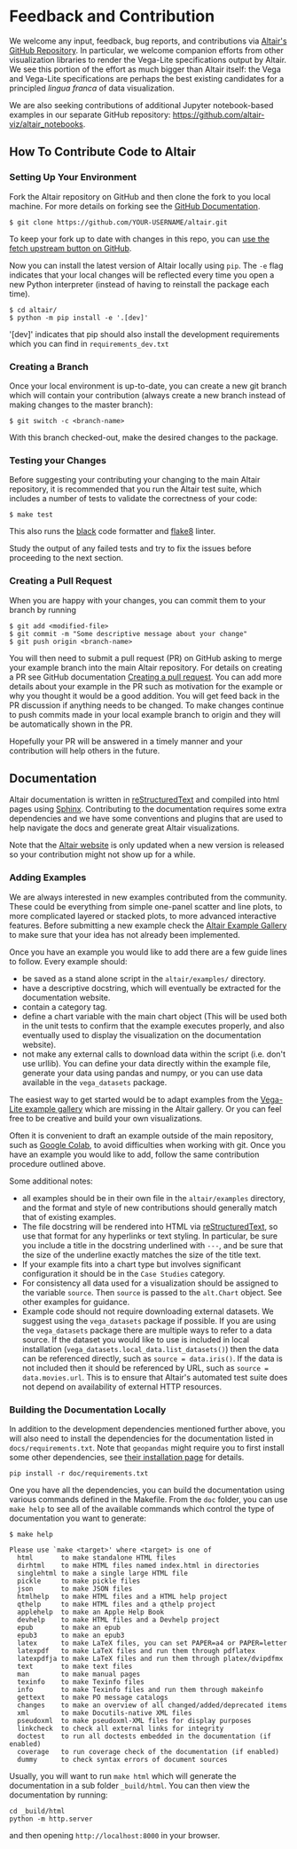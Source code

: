 # Feedback and Contribution

We welcome any input, feedback, bug reports, and contributions via [Altair's
GitHub Repository](http://github.com/altair-viz/altair/). In particular, we
welcome companion efforts from other visualization libraries to render the
Vega-Lite specifications output by Altair. We see this portion of the effort
as much bigger than Altair itself: the Vega and Vega-Lite specifications are
perhaps the best existing candidates for a principled *lingua franca* of data
visualization.

We are also seeking contributions of additional Jupyter notebook-based examples
in our separate GitHub repository: https://github.com/altair-viz/altair_notebooks.

## How To Contribute Code to Altair

### Setting Up Your Environment

Fork the Altair repository on GitHub and then clone the fork to you local
machine. For more details on forking see the [GitHub
Documentation](https://help.github.com/en/articles/fork-a-repo).
```
$ git clone https://github.com/YOUR-USERNAME/altair.git
```

To keep your fork up to date with changes in this repo,
you can [use the fetch upstream button on GitHub](https://docs.github.com/en/pull-requests/collaborating-with-pull-requests/working-with-forks/syncing-a-fork).

Now you can install the latest version of Altair locally using `pip`.
The `-e` flag indicates that your local changes will be reflected
every time you open a new Python interpreter
(instead of having to reinstall the package each time).
```
$ cd altair/ 
$ python -m pip install -e '.[dev]'
```

'[dev]' indicates that pip should also install the development requirements
which you can find in `requirements_dev.txt`

### Creating a Branch

Once your local environment is up-to-date, you can create a new git branch
which will contain your contribution
(always create a new branch instead of making changes to the master branch):
```
$ git switch -c <branch-name>
```
With this branch checked-out, make the desired changes to the package.


### Testing your Changes

Before suggesting your contributing your changing to the main Altair repository,
it is recommended that you run the Altair test suite,
which includes a number of tests to validate the correctness of your code:

```
$ make test
```

This also runs the [black](https://black.readthedocs.io/)
code formatter and [flake8](https://flake8.pycqa.org/en/latest/) linter.

Study the output of any failed tests and try to fix the issues
before proceeding to the next section.

### Creating a Pull Request

When you are happy with your changes, you can commit them to your branch by running
```
$ git add <modified-file>
$ git commit -m "Some descriptive message about your change"
$ git push origin <branch-name>
```
You will then need to submit a pull request (PR) on GitHub asking to merge
your example branch into the main Altair repository. For details on creating a PR see GitHub
documentation [Creating a pull
request](https://help.github.com/en/articles/creating-a-pull-request). You can
add more details about your example in the PR such as motivation for the
example or why you thought it would be a good addition.  You will get feed back
in the PR discussion if anything needs to be changed. To make changes continue
to push commits made in your local example branch to origin and they will be
automatically shown in the PR. 

Hopefully your PR will be answered in a timely manner and your contribution will
help others in the future.

## Documentation
Altair documentation is written in [reStructuredText](http://docutils.sourceforge.net/rst.html)
and compiled into html pages using [Sphinx](http://www.sphinx-doc.org/en/master/).
Contributing to the documentation requires some extra dependencies and 
we have some conventions and plugins that are used to help navigate the docs and 
generate great Altair visualizations. 

Note that the [Altair website](https://altair-viz.github.io/)
is only updated when a new version is released so your contribution might not show
up for a while.

### Adding Examples

We are always interested in new examples contributed from the community.  These
could be everything from simple one-panel scatter and line plots, to more
complicated layered or stacked plots, to more advanced interactive features.
Before submitting a new example check the [Altair Example
Gallery](https://altair-viz.github.io/gallery/index.html) to make sure that
your idea has not already been implemented. 

Once you have an example you would like to add there are a few guide lines to follow.
Every example should:
- be saved as a stand alone script in the `altair/examples/` directory.
- have a descriptive docstring, which will eventually be extracted for the
  documentation website.
- contain a category tag.
- define a chart variable with the main chart object (This will be used both in
  the unit tests to confirm that the example executes properly, and also
  eventually used to display the visualization on the documentation website).
- not make any external calls to download data within the script (i.e. don't
  use urllib). You can define your data directly within the example file,
  generate your data using pandas and numpy, or you can use data
  available in the `vega_datasets` package.

The easiest way to get started would be to adapt examples from the [Vega-Lite
example gallery](https://vega.github.io/vega-lite/examples/) which are missing
in the Altair gallery. Or you can feel free to be creative and build your own
visualizations.

Often it is convenient to draft an example outside of the main repository, such
as [Google Colab](https://colab.research.google.com/), to avoid difficulties
when working with git. Once you have an example you would like to add, follow the
same contribution procedure outlined above.

Some additional notes:

- all examples should be in their own file in the `altair/examples` directory, and
  the format and style of new contributions should generally match that of existing examples.
- The file docstring will be rendered into HTML via
  [reStructuredText](http://docutils.sourceforge.net/rst.html), so use that
  format for any hyperlinks or text styling. In particular, be sure you include
  a title in the docstring underlined with `---`, and be sure that the size of
  the underline exactly matches the size of the title text.
- If your example fits into a chart type but involves significant configuration
  it should be in the `Case Studies` category.
- For consistency all data used for a visualization should be assigned to the
  variable `source`. Then `source` is passed to the `alt.Chart` object. See
  other examples for guidance. 
- Example code should not require downloading external datasets. We suggest
  using the `vega_datasets` package if possible.
  If you are using the `vega_datasets` package there are multiple ways to refer
  to a data source. If the dataset you would like to use is included in local
  installation (`vega_datasets.local_data.list_datasets()`) then the data can
  be referenced directly, such as `source = data.iris()`. If the data is not
  included then it should be referenced by URL, such as `source =
  data.movies.url`. This is to ensure that Altair's automated test suite does
  not depend on availability of external HTTP resources.

### Building the Documentation Locally
In addition to the development dependencies mentioned further above,
you will also need to install the dependencies for the documentation 
listed in  `docs/requirements.txt`. Note that `geopandas` might require you to first
install some other dependencies, see [their installation page](https://geopandas.org/en/stable/getting_started/install.html#installation)
for details.

```
pip install -r doc/requirements.txt
```

One you have all the dependencies, you can build the documentation 
using various commands defined in the Makefile. 
From the `doc` folder, you can use `make help` to see all of the available commands
which control the type of documentation you want to generate:

```
$ make help

Please use `make <target>' where <target> is one of
  html       to make standalone HTML files
  dirhtml    to make HTML files named index.html in directories
  singlehtml to make a single large HTML file
  pickle     to make pickle files
  json       to make JSON files
  htmlhelp   to make HTML files and a HTML help project
  qthelp     to make HTML files and a qthelp project
  applehelp  to make an Apple Help Book
  devhelp    to make HTML files and a Devhelp project
  epub       to make an epub
  epub3      to make an epub3
  latex      to make LaTeX files, you can set PAPER=a4 or PAPER=letter
  latexpdf   to make LaTeX files and run them through pdflatex
  latexpdfja to make LaTeX files and run them through platex/dvipdfmx
  text       to make text files
  man        to make manual pages
  texinfo    to make Texinfo files
  info       to make Texinfo files and run them through makeinfo
  gettext    to make PO message catalogs
  changes    to make an overview of all changed/added/deprecated items
  xml        to make Docutils-native XML files
  pseudoxml  to make pseudoxml-XML files for display purposes
  linkcheck  to check all external links for integrity
  doctest    to run all doctests embedded in the documentation (if enabled)
  coverage   to run coverage check of the documentation (if enabled)
  dummy      to check syntax errors of document sources
```

Usually, you will want to run `make html` which will generate the documentation
in a sub folder `_build/html`. You can then view the documentation by running:

```
cd _build/html
python -m http.server
```

and then opening `http://localhost:8000` in your browser.

